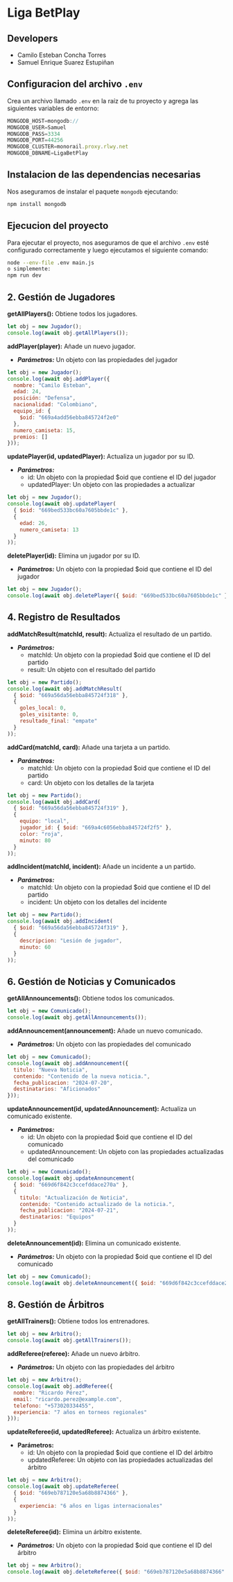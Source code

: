 # Liga BetPlay

## **Developers**

- Camilo Esteban Concha Torres
- Samuel Enrique Suarez Estupiñan

## Configuracion del archivo `.env`

Crea un archivo llamado `.env` en la raíz de tu proyecto y agrega las siguientes variables de entorno:

```javascript
MONGODB_HOST=mongodb://
MONGODB_USER=Samuel
MONGODB_PASS=3334
MONGODB_PORT=44256
MONGODB_CLUSTER=monorail.proxy.rlwy.net
MONGODB_DBNAME=LigaBetPlay
```

## Instalacion de las dependencias necesarias

 Nos aseguramos de instalar el paquete `mongodb` ejecutando:

```bash
npm install mongodb
```

## Ejecucion del proyecto

Para ejecutar el proyecto, nos aseguramos de que el archivo `.env` esté configurado correctamente y luego ejecutamos el siguiente comando:

```bash
node --env-file .env main.js
o simplemente:
npm run dev
```



## **2. Gestión de Jugadores**

**getAllPlayers():** Obtiene todos los jugadores.

```javascript
let obj = new Jugador();
console.log(await obj.getAllPlayers());
```

**addPlayer(player):** Añade un nuevo jugador.
* ***Parámetros:*** Un objeto con las propiedades del jugador

```javascript
let obj = new Jugador();
console.log(await obj.addPlayer({
  nombre: "Camilo Esteban",
  edad: 24,
  posición: "Defensa",
  nacionalidad: "Colombiano",
  equipo_id: {
    $oid: "669a4add56ebba845724f2e0"
  },
  numero_camiseta: 15,
  premios: []
}));
```

**updatePlayer(id, updatedPlayer):** Actualiza un jugador por su ID.
* ***Parámetros:*** 
  - id: Un objeto con la propiedad $oid que contiene el ID del jugador
  - updatedPlayer: Un objeto con las propiedades a actualizar

```javascript
let obj = new Jugador();
console.log(await obj.updatePlayer(
  { $oid: "669bed533bc60a7605bbde1c" },
  {
    edad: 26,
    numero_camiseta: 13
  }
));
```

**deletePlayer(id):** Elimina un jugador por su ID.
* ***Parámetros:*** Un objeto con la propiedad $oid que contiene el ID del jugador

```javascript
let obj = new Jugador();
console.log(await obj.deletePlayer({ $oid: "669bed533bc60a7605bbde1c" }));
```



## **4. Registro de Resultados**

**addMatchResult(matchId, result):** Actualiza el resultado de un partido.
* ***Parámetros:*** 
  - matchId: Un objeto con la propiedad $oid que contiene el ID del partido
  - result: Un objeto con el resultado del partido

```javascript
let obj = new Partido();
console.log(await obj.addMatchResult(
  { $oid: "669a56da56ebba845724f318" },
  {
    goles_local: 0,
    goles_visitante: 0,
    resultado_final: "empate"
  }
));
```

**addCard(matchId, card):** Añade una tarjeta a un partido.
* ***Parámetros:*** 
  - matchId: Un objeto con la propiedad $oid que contiene el ID del partido
  - card: Un objeto con los detalles de la tarjeta

```javascript
let obj = new Partido();
console.log(await obj.addCard(
  { $oid: "669a56da56ebba845724f319" },
  {
    equipo: "local",
    jugador_id: { $oid: "669a4c6056ebba845724f2f5" },
    color: "roja",
    minuto: 80
  }
));
```

**addIncident(matchId, incident):** Añade un incidente a un partido.
* ***Parámetros:*** 
  - matchId: Un objeto con la propiedad $oid que contiene el ID del partido
  - incident: Un objeto con los detalles del incidente

```javascript
let obj = new Partido();
console.log(await obj.addIncident(
  { $oid: "669a56da56ebba845724f319" },
  {
    descripcion: "Lesión de jugador",
    minuto: 60
  }
));
```



## **6. Gestión de Noticias y Comunicados**

**getAllAnnouncements():** Obtiene todos los comunicados.

```javascript
let obj = new Comunicado();
console.log(await obj.getAllAnnouncements());
```


**addAnnouncement(announcement):** Añade un nuevo comunicado.
* ***Parámetros:*** Un objeto con las propiedades del comunicado

```javascript
let obj = new Comunicado();
console.log(await obj.addAnnouncement({
  titulo: "Nueva Noticia",
  contenido: "Contenido de la nueva noticia.",
  fecha_publicacion: "2024-07-20",
  destinatarios: "Aficionados"
}));
```

**updateAnnouncement(id, updatedAnnouncement):** Actualiza un comunicado existente.
* ***Parámetros:*** 
  - id: Un objeto con la propiedad $oid que contiene el ID del comunicado
  - updatedAnnouncement: Un objeto con las propiedades actualizadas del comunicado

```javascript
let obj = new Comunicado();
console.log(await obj.updateAnnouncement(
  { $oid: "669d6f842c3ccefddace270a" },
  {
    titulo: "Actualización de Noticia",
    contenido: "Contenido actualizado de la noticia.",
    fecha_publicacion: "2024-07-21",
    destinatarios: "Equipos"
  }
));
```

**deleteAnnouncement(id):** Elimina un comunicado existente.
* ***Parámetros:*** Un objeto con la propiedad $oid que contiene el ID del comunicado

```javascript
let obj = new Comunicado();
console.log(await obj.deleteAnnouncement({ $oid: "669d6f842c3ccefddace270a" }));
```



## **8. Gestión de Árbitros**

**getAllTrainers():** Obtiene todos los entrenadores.

```javascript
let obj = new Arbitro();
console.log(await obj.getAllTrainers());
```

**addReferee(referee):** Añade un nuevo árbitro.

- ***Parámetros:*** Un objeto con las propiedades del árbitro

```javascript
let obj = new Arbitro();
console.log(await obj.addReferee({
  nombre: "Ricardo Pérez",
  email: "ricardo.perez@example.com",
  telefono: "+573020334455",
  experiencia: "7 años en torneos regionales"
}));
```

**updateReferee(id, updatedReferee):** Actualiza un árbitro existente.

- **Parámetros:**
  - id: Un objeto con la propiedad $oid que contiene el ID del árbitro
  - updatedReferee: Un objeto con las propiedades actualizadas del árbitro

```javascript
let obj = new Arbitro();
console.log(await obj.updateReferee(
  { $oid: "669eb787120e5a68b8874366" },
  {
    experiencia: "6 años en ligas internacionales"
  }
));
```

**deleteReferee(id):** Elimina un árbitro existente.

- ***Parámetros:*** Un objeto con la propiedad $oid que contiene el ID del árbitro

```javascript
let obj = new Arbitro();
console.log(await obj.deleteReferee({ $oid: "669eb787120e5a68b8874366" }));
```

